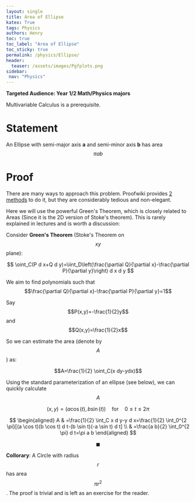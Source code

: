 ```yaml
---
layout: single
title: Area of Ellipse
katex: True
tags: Physics
authors: Henry
toc: true
toc_label: "Area of Ellipse"
toc_sticky: true
permalink: /physics/Ellipse/
header:
  teaser: /assets/images/Pgfplots.png
sidebar:
 nav: "Physics"
---
```


**Targeted Audience: Year 1/2 Math/Physics majors**

Multivariable Calculus is a prerequisite.

# Statement

An Ellipse with semi-major axis **a** and semi-minor axis **b**  has area $$\pi ab $$

# Proof
There are many ways to approach this problem. Proofwiki provides [2 methods](https://proofwiki.org/wiki/Area_of_Ellipse) to do it, but they are considerably tedious and non-elegant. 

Here we will use the powerful Green's Theorem, which is closely related to Areas (Since it is the 2D version of Stoke's theorem). This is rarely explained in lectures and is worth a discussion:

Consider **Green's Theorem** (Stoke's Theorem on $$xy$$ plane):

$$
\oint_C(P d x+Q d y)=\iint_D\left(\frac{\partial Q}{\partial x}-\frac{\partial P}{\partial y}\right) d x d y
$$

We aim to find polynomials such that $$\frac{\partial Q}{\partial x}-\frac{\partial P}{\partial y}=1$$

Say $$P(x,y)=-\frac{1}{2}y$$ and $$Q(x,y)=\frac{1}{2}x$$

So we can estimate the area (denote by $$A$$) as:

$$A=\frac{1}{2} \oint_C(x dy-ydx)$$

Using the standard parameterization of an ellipse (see below), we can quickly calculate $$A$$

$${\displaystyle (x,y)=(a\cos(t),b\sin(t))\quad {\text{for}}\quad 0\leq t\leq 2\pi }$$


$$
\begin{aligned}
A & =\frac{1}{2} \int_C x d y-y d x=\frac{1}{2} \int_0^{2 \pi}[(a \cos t)(b \cos t) d t-(b \sin t)(-a \sin t) d t] \\
& =\frac{a b}{2} \int_0^{2 \pi} d t=\pi a b
\end{aligned}
$$

$$\blacksquare$$

**Collorary**: A Circle with radius $$r$$ has area $$ \pi r^2$$. The proof is trivial and is left as an exercise for the reader.